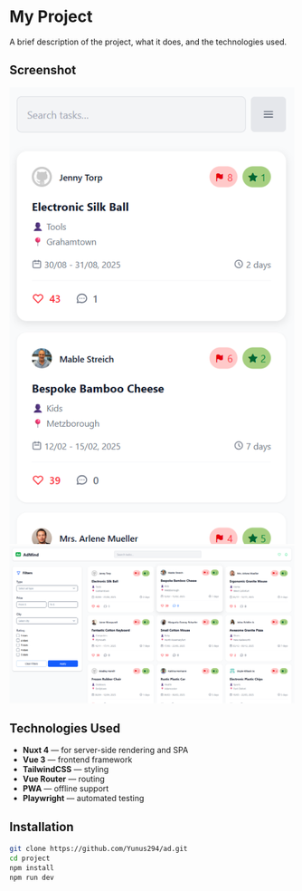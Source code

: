 # My Project

A brief description of the project, what it does, and the technologies used.

## Screenshot

![Another Screenshot](./app/assets/img/mobile.png)
![Project Screenshot](./app/assets/img/dec.png)


## Technologies Used

- **Nuxt 4** — for server-side rendering and SPA
- **Vue 3** — frontend framework
- **TailwindCSS** — styling
- **Vue Router** — routing
- **PWA** — offline support
- **Playwright** — automated testing

## Installation

```bash
git clone https://github.com/Yunus294/ad.git
cd project
npm install
npm run dev

